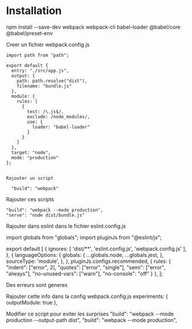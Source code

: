 # Installation
  npm install --save-dev webpack webpack-cli babel-loader @babel/core @babel/preset-env


  Creer un fichier webpack.config.js

    import path from "path";

    export default {
      entry: "./src/app.js",
      output: {
        path: path.resolve("dist"),
        filename: "bundle.js"
      },
      module: {
        rules: [
          {
            test: /\.js$/,
            exclude: /node_modules/,
            use: {
              loader: "babel-loader"
            }
          }
        ]
      },
      target: "node",
      mode: "production"
    };


    Rajouter un script

      "build": "webpack"


  Rajouter ces scripts

    "build": "webpack --mode production",
    "serve": "node dist/bundle.js"


  Rajouter dans eslint
  dans le fichier eslint.config.js

import globals from "globals";
import pluginJs from "@eslint/js";

export default [
  {
    ignores: [
      'dist/**',
      'eslint.config.js',
      'webpack.config.js'
    ],
  },
  {
    languageOptions: {
      globals: {
        ...globals.node,
        ...globals.jest,
      },
      sourceType: 'module',
    },
  },
  pluginJs.configs.recommended,
  {
    rules: {
      "indent": ["error", 2],
      "quotes": ["error", "single"],
      "semi": ["error", "always"],
      "no-unused-vars": ["warn"],
      "no-console": "off"
    }
  },
];



  Des erreurs sont generes

  Rajouter cette info dans la config webpack.config.js
    experiments: {
      outputModule: true
    },

  Modifier ce script pour eviter les surprises
    "build": "webpack --mode production --output-path dist",
    "build": "webpack --mode production",
